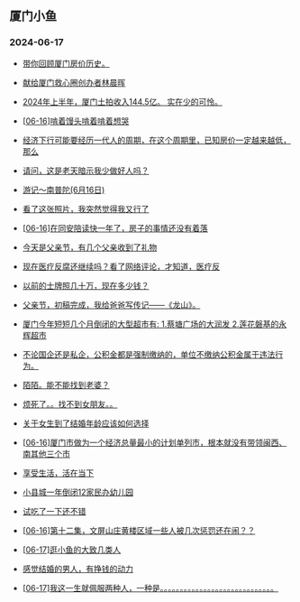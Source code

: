 ## 厦门小鱼 
### 2024-06-17

+ [带你回顾厦门房价历史。](http://bbs.xmfish.com/read-htm-tid-18205490.html)

+ [献给厦门救心圈创办者林晨晖](http://bbs.xmfish.com/read-htm-tid-18205647.html)

+ [2024年上半年，厦门土拍收入144.5亿。
实在少的可怜。](http://bbs.xmfish.com/read-htm-tid-18205609.html)

+ [[06-16]啃着馒头啃着啃着想哭](http://bbs.xmfish.com/read-htm-tid-18205530.html)

+ [经济下行可能要经历一代人的周期，在这个周期里，已知房价一定越来越低，那么](http://bbs.xmfish.com/read-htm-tid-18205654.html)

+ [请问，这是老天暗示我少做好人吗？](http://bbs.xmfish.com/read-htm-tid-18205652.html)

+ [游记～南普陀(6月16日)](http://bbs.xmfish.com/read-htm-tid-18205693.html)

+ [看了这张照片，我突然觉得我又行了](http://bbs.xmfish.com/read-htm-tid-18205708.html)

+ [[06-16]在同安陪读快一年了，房子的事情还没有着落](http://bbs.xmfish.com/read-htm-tid-18205684.html)

+ [今天是父亲节，有几个父亲收到了礼物](http://bbs.xmfish.com/read-htm-tid-18205611.html)

+ [现在医疗反腐还继续吗？看了网络评论，才知道，医疗反](http://bbs.xmfish.com/read-htm-tid-18205685.html)

+ [以前的士牌照几十万，现在多少钱？](http://bbs.xmfish.com/read-htm-tid-18205730.html)

+ [父亲节，初稿完成，我给爸爸写传记——《龙山》。](http://bbs.xmfish.com/read-htm-tid-18205756.html)

+ [厦门今年短短几个月倒闭的大型超市有:
1.蔡塘广场的大润发
2.莲花磐基的永辉超市](http://bbs.xmfish.com/read-htm-tid-18205689.html)

+ [不论国企还是私企，公积金都是强制缴纳的，单位不缴纳公积金属于违法行为。](http://bbs.xmfish.com/read-htm-tid-18205722.html)

+ [陌陌。能不能找到老婆？](http://bbs.xmfish.com/read-htm-tid-18205833.html)

+ [烦死了。。找不到女朋友。。](http://bbs.xmfish.com/read-htm-tid-18205817.html)

+ [关于女生到了结婚年龄应该如何选择](http://bbs.xmfish.com/read-htm-tid-18205866.html)

+ [[06-16]厦门市做为一个经济总量最小的计划单列市，根本就没有带领闽西、南其他三个市](http://bbs.xmfish.com/read-htm-tid-18205717.html)

+ [享受生活，活在当下](http://bbs.xmfish.com/read-htm-tid-18205701.html)

+ [小县城一年倒闭12家民办幼儿园](http://bbs.xmfish.com/read-htm-tid-18205828.html)

+ [试吃了一下还不错](http://bbs.xmfish.com/read-htm-tid-18205758.html)

+ [[06-16]第十二集，文屏山庄黄楼区域一些人被几次惩罚还在闹？？](http://bbs.xmfish.com/read-htm-tid-18205801.html)

+ [[06-17]逛小鱼的大致几类人](http://bbs.xmfish.com/read-htm-tid-18205920.html)

+ [感觉结婚的男人，有挣钱的动力](http://bbs.xmfish.com/read-htm-tid-18205809.html)

+ [[06-17]我这一生就佩服两种人，一种是。。。。。。。。。。。。。。。。。。。。。。。。。。。。。](http://bbs.xmfish.com/read-htm-tid-18205970.html)


